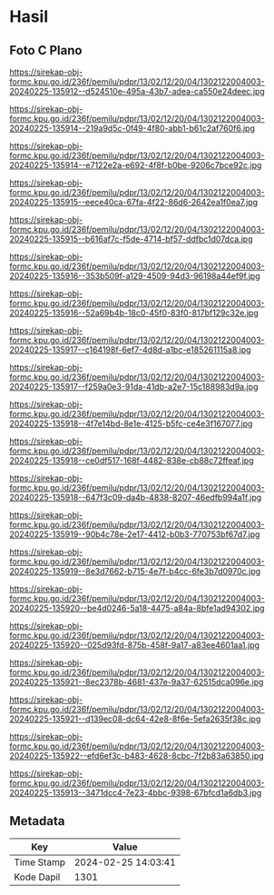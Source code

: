 # Hasil

## Foto C Plano

https://sirekap-obj-formc.kpu.go.id/236f/pemilu/pdpr/13/02/12/20/04/1302122004003-20240225-135912--d524510e-495a-43b7-adea-ca550e24deec.jpg

https://sirekap-obj-formc.kpu.go.id/236f/pemilu/pdpr/13/02/12/20/04/1302122004003-20240225-135914--219a9d5c-0f49-4f80-abb1-b61c2af760f6.jpg

https://sirekap-obj-formc.kpu.go.id/236f/pemilu/pdpr/13/02/12/20/04/1302122004003-20240225-135914--e7122e2a-e692-4f8f-b0be-9206c7bce92c.jpg

https://sirekap-obj-formc.kpu.go.id/236f/pemilu/pdpr/13/02/12/20/04/1302122004003-20240225-135915--eece40ca-67fa-4f22-86d6-2642ea1f0ea7.jpg

https://sirekap-obj-formc.kpu.go.id/236f/pemilu/pdpr/13/02/12/20/04/1302122004003-20240225-135915--b616af7c-f5de-4714-bf57-ddfbc1d07dca.jpg

https://sirekap-obj-formc.kpu.go.id/236f/pemilu/pdpr/13/02/12/20/04/1302122004003-20240225-135916--353b509f-a129-4509-94d3-96198a44ef9f.jpg

https://sirekap-obj-formc.kpu.go.id/236f/pemilu/pdpr/13/02/12/20/04/1302122004003-20240225-135916--52a69b4b-18c0-45f0-83f0-817bf129c32e.jpg

https://sirekap-obj-formc.kpu.go.id/236f/pemilu/pdpr/13/02/12/20/04/1302122004003-20240225-135917--c164198f-6ef7-4d8d-a1bc-e185261115a8.jpg

https://sirekap-obj-formc.kpu.go.id/236f/pemilu/pdpr/13/02/12/20/04/1302122004003-20240225-135917--f259a0e3-91da-41db-a2e7-15c188983d9a.jpg

https://sirekap-obj-formc.kpu.go.id/236f/pemilu/pdpr/13/02/12/20/04/1302122004003-20240225-135918--4f7e14bd-8e1e-4125-b5fc-ce4e3f167077.jpg

https://sirekap-obj-formc.kpu.go.id/236f/pemilu/pdpr/13/02/12/20/04/1302122004003-20240225-135918--ce0df517-168f-4482-838e-cb88c72ffeaf.jpg

https://sirekap-obj-formc.kpu.go.id/236f/pemilu/pdpr/13/02/12/20/04/1302122004003-20240225-135918--647f3c09-da4b-4838-8207-46edfb994a1f.jpg

https://sirekap-obj-formc.kpu.go.id/236f/pemilu/pdpr/13/02/12/20/04/1302122004003-20240225-135919--90b4c78e-2e17-4412-b0b3-770753bf67d7.jpg

https://sirekap-obj-formc.kpu.go.id/236f/pemilu/pdpr/13/02/12/20/04/1302122004003-20240225-135919--8e3d7662-b715-4e7f-b4cc-6fe3b7d0970c.jpg

https://sirekap-obj-formc.kpu.go.id/236f/pemilu/pdpr/13/02/12/20/04/1302122004003-20240225-135920--be4d0246-5a18-4475-a84a-8bfe1ad94302.jpg

https://sirekap-obj-formc.kpu.go.id/236f/pemilu/pdpr/13/02/12/20/04/1302122004003-20240225-135920--025d93fd-875b-458f-9a17-a83ee4601aa1.jpg

https://sirekap-obj-formc.kpu.go.id/236f/pemilu/pdpr/13/02/12/20/04/1302122004003-20240225-135921--8ec2378b-4681-437e-9a37-62515dca096e.jpg

https://sirekap-obj-formc.kpu.go.id/236f/pemilu/pdpr/13/02/12/20/04/1302122004003-20240225-135921--d139ec08-dc64-42e8-8f6e-5efa2635f38c.jpg

https://sirekap-obj-formc.kpu.go.id/236f/pemilu/pdpr/13/02/12/20/04/1302122004003-20240225-135922--efd6ef3c-b483-4628-8cbc-7f2b83a63850.jpg

https://sirekap-obj-formc.kpu.go.id/236f/pemilu/pdpr/13/02/12/20/04/1302122004003-20240225-135913--3471dcc4-7e23-4bbc-9398-67bfcd1a6db3.jpg


## Metadata

| Key        | Value               |
| ---------- | ------------------- |
| Time Stamp | 2024-02-25 14:03:41 |
| Kode Dapil | 1301                |



